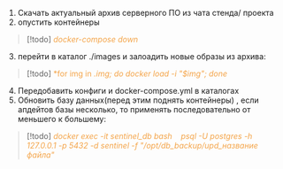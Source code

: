1. Скачать актуальный архив серверного ПО из чата стенда/ проекта 
2. опустить контейнеры
> [!todo] 
> <span style="color: #f4a448">*docker-compose down*</span> 
3. перейти в каталог ./images и залоадить новые образы из архива:
> [!todo] 
> <span style="color: #f4a448">*for img in *.img; do docker load -i "$img"; done*</span>  

4. Передобавить конфиги и docker-compose.yml в каталогах
5. Обновить базу данных(перед этим поднять контейнеры) , если апдейтов базы несколько, то применять последовательно от меньшего к большему:
> [!todo] 
> <span style="color: #f4a448">*docker exec -it sentinel_db bash 
>    psql -U postgres -h 127.0.0.1 -p 5432 -d sentinel -f "/opt/db_backup/upd\_название файла"*</span>
